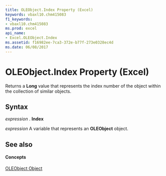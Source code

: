 ```yaml
---
title: OLEObject.Index Property (Excel)
keywords: vbaxl10.chm415083
f1_keywords:
- vbaxl10.chm415083
ms.prod: excel
api_name:
- Excel.OLEObject.Index
ms.assetid: f16982ee-7ca3-372e-b77f-273e0328ec4d
ms.date: 06/08/2017
---
```



# OLEObject.Index Property (Excel)

Returns a  **Long** value that represents the index number of the object within the collection of similar objects.


## Syntax

 _expression_ . **Index**

 _expression_ A variable that represents an **OLEObject** object.


## See also


#### Concepts


[OLEObject Object](oleobject-object-excel.md)

